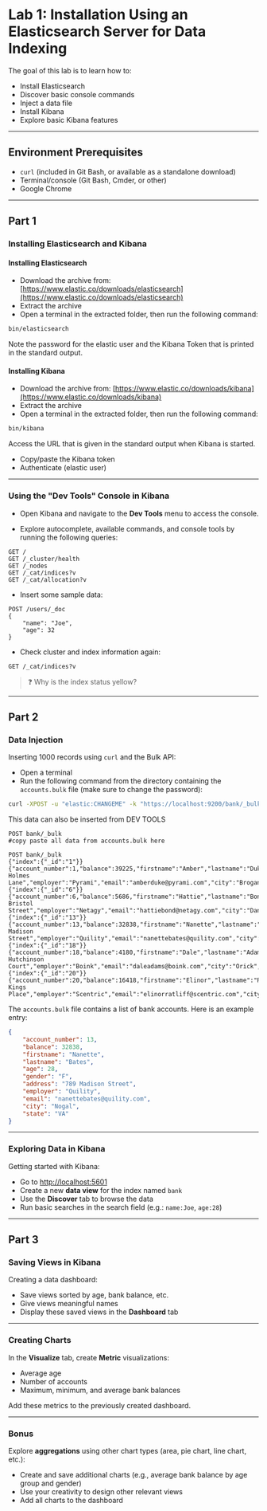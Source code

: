 # Lab 1: Installation Using an Elasticsearch Server for Data Indexing

The goal of this lab is to learn how to:

* Install Elasticsearch
* Discover basic console commands
* Inject a data file
* Install Kibana
* Explore basic Kibana features

---

## Environment Prerequisites

* `curl` (included in Git Bash, or available as a standalone download)
* Terminal/console (Git Bash, Cmder, or other)
* Google Chrome

---

## Part 1

### Installing Elasticsearch and Kibana

#### Installing Elasticsearch

* Download the archive from: [https://www.elastic.co/downloads/elasticsearch](https://www.elastic.co/downloads/elasticsearch)
* Extract the archive
* Open a terminal in the extracted folder, then run the following command:

```bash
bin/elasticsearch
```

Note the password for the elastic user and the Kibana Token that is printed in the standard output.

#### Installing Kibana

* Download the archive from: [https://www.elastic.co/downloads/kibana](https://www.elastic.co/downloads/kibana)
* Extract the archive
* Open a terminal in the extracted folder, then run the following command:

```bash
bin/kibana
```

Access the URL that is given in the standard output when Kibana is started.

* Copy/paste the Kibana token
* Authenticate (elastic user)

---

### Using the "Dev Tools" Console in Kibana

* Open Kibana and navigate to the **Dev Tools** menu to access the console.

* Explore autocomplete, available commands, and console tools by running the following queries:

```http
GET /
GET /_cluster/health
GET /_nodes
GET /_cat/indices?v
GET /_cat/allocation?v
```

* Insert some sample data:

```http
POST /users/_doc
{
    "name": "Joe",
    "age": 32
}
```

* Check cluster and index information again:

```http
GET /_cat/indices?v
```

> ❓ Why is the index status yellow?

---

## Part 2

### Data Injection

Inserting 1000 records using `curl` and the Bulk API:

* Open a terminal
* Run the following command from the directory containing the `accounts.bulk` file (make sure to change the password):

```bash
curl -XPOST -u "elastic:CHANGEME" -k "https://localhost:9200/bank/_bulk" -H"Content-Type: application/json" --data-binary @accounts.bulk
```


This data can also be inserted from DEV TOOLS

```
POST bank/_bulk
#copy paste all data from accounts.bulk here

POST bank/_bulk
{"index":{"_id":"1"}}
{"account_number":1,"balance":39225,"firstname":"Amber","lastname":"Duke","age":32,"gender":"M","address":"880 Holmes Lane","employer":"Pyrami","email":"amberduke@pyrami.com","city":"Brogan","state":"IL"}
{"index":{"_id":"6"}}
{"account_number":6,"balance":5686,"firstname":"Hattie","lastname":"Bond","age":36,"gender":"M","address":"671 Bristol Street","employer":"Netagy","email":"hattiebond@netagy.com","city":"Dante","state":"TN"}
{"index":{"_id":"13"}}
{"account_number":13,"balance":32838,"firstname":"Nanette","lastname":"Bates","age":28,"gender":"F","address":"789 Madison Street","employer":"Quility","email":"nanettebates@quility.com","city":"Nogal","state":"VA"}
{"index":{"_id":"18"}}
{"account_number":18,"balance":4180,"firstname":"Dale","lastname":"Adams","age":33,"gender":"M","address":"467 Hutchinson Court","employer":"Boink","email":"daleadams@boink.com","city":"Orick","state":"MD"}
{"index":{"_id":"20"}}
{"account_number":20,"balance":16418,"firstname":"Elinor","lastname":"Ratliff","age":36,"gender":"M","address":"282 Kings Place","employer":"Scentric","email":"elinorratliff@scentric.com","city":"Ribera","state":"WA"}
```


The `accounts.bulk` file contains a list of bank accounts. Here is an example entry:

```json
{
    "account_number": 13,
    "balance": 32838,
    "firstname": "Nanette",
    "lastname": "Bates",
    "age": 28,
    "gender": "F",
    "address": "789 Madison Street",
    "employer": "Quility",
    "email": "nanettebates@quility.com",
    "city": "Nogal",
    "state": "VA"
}
```

---

### Exploring Data in Kibana

Getting started with Kibana:

* Go to [http://localhost:5601](http://localhost:5601)
* Create a new **data view** for the index named `bank`
* Use the **Discover** tab to browse the data
* Run basic searches in the search field (e.g.: `name:Joe`, `age:28`)

---

## Part 3

### Saving Views in Kibana

Creating a data dashboard:

* Save views sorted by age, bank balance, etc.
* Give views meaningful names
* Display these saved views in the **Dashboard** tab

---

### Creating Charts

In the **Visualize** tab, create **Metric** visualizations:

* Average age
* Number of accounts
* Maximum, minimum, and average bank balances

Add these metrics to the previously created dashboard.

---

### Bonus

Explore **aggregations** using other chart types (area, pie chart, line chart, etc.):

* Create and save additional charts (e.g., average bank balance by age group and gender)
* Use your creativity to design other relevant views
* Add all charts to the dashboard
